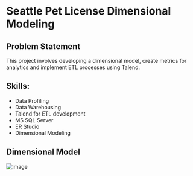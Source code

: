 # Seattle Pet License Dimensional Modeling

## Problem Statement

This project involves developing a dimensional model, create metrics for analytics and implement ETL processes using Talend.

## Skills:
- Data Profiling
- Data Warehousing
- Talend for ETL development
- MS SQL Server
- ER Studio
- Dimensional Modeling

## Dimensional Model
![image](https://github.com/user-attachments/assets/5795dce5-4e35-409b-8615-41b2d32e2afe)
